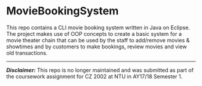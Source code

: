 # MovieBookingSystem

This repo contains a CLI movie booking system written in Java on Eclipse. The project makes use of OOP concepts to create a basic system for a movie theater chain that can be used by the staff to add/remove movies & showtimes and by customers to make bookings, review movies and view old transactions.

****

***Disclaimer:*** This repo is no longer maintained and was submitted as part of the coursework assignment for CZ 2002 at NTU in AY17/18 Semester 1.
